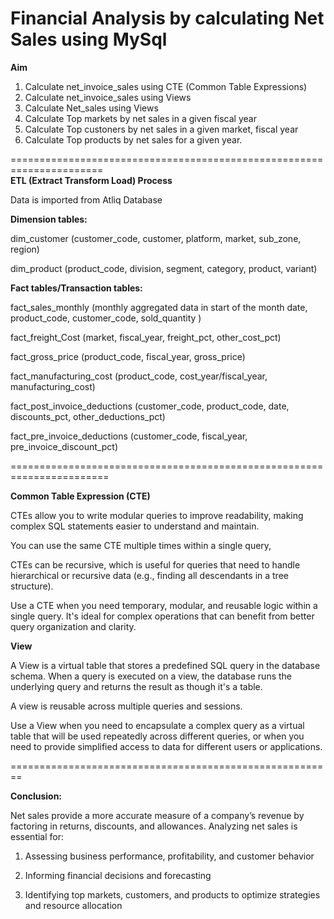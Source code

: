 # Financial Analysis by calculating Net Sales using MySql

**Aim**

1. Calculate net_invoice_sales using CTE (Common Table Expressions)
2. Calculate net_invoice_sales using Views
3. Calculate Net_sales using Views
4. Calculate Top markets by net sales in a given fiscal year
5. Calculate Top custoners by net sales in a given market, fiscal year
6. Calculate Top products by net sales for a given year.

======================================================================                            
**ETL (Extract Transform Load) Process**

Data is imported from Atliq Database

**Dimension tables:**

dim_customer (customer_code, customer, platform, market, sub_zone, region)

dim_product (product_code, division, segment, category, product, variant)

**Fact tables/Transaction tables:**

fact_sales_monthly (monthly aggregated data in start of the month date, product_code, customer_code, sold_quantity )

fact_freight_Cost (market, fiscal_year, freight_pct, other_cost_pct)

fact_gross_price (product_code, fiscal_year, gross_price)

fact_manufacturing_cost (product_code, cost_year/fiscal_year, manufacturing_cost)

fact_post_invoice_deductions (customer_code, product_code, date, discounts_pct, other_deductions_pct)

fact_pre_invoice_deductions (customer_code, fiscal_year, pre_invoice_discount_pct)

=======================================================================

**Common Table Expression (CTE)**

CTEs allow you to write modular queries to improve readability, making complex SQL statements easier to understand and maintain.

You can use the same CTE multiple times within a single query,

CTEs can be recursive, which is useful for queries that need to handle hierarchical or recursive data (e.g., finding all descendants in a tree structure).

Use a CTE when you need temporary, modular, and reusable logic within a single query. It's ideal for complex operations that can benefit from better query organization and clarity.

**View**

A View is a virtual table that stores a predefined SQL query in the database schema. When a query is executed on a view, the database runs the underlying query and returns the result as though it's a table.

A view is reusable across multiple queries and sessions.

Use a View when you need to encapsulate a complex query as a virtual table that will be used repeatedly across different queries, or when you need to provide simplified access to data for different users or applications.

========================================================

**Conclusion:**

Net sales provide a more accurate measure of a company’s revenue by factoring in returns, discounts, and allowances. Analyzing net sales is essential for:

1. Assessing business performance, profitability, and customer behavior

2. Informing financial decisions and forecasting

3. Identifying top markets, customers, and products to optimize strategies and resource allocation
